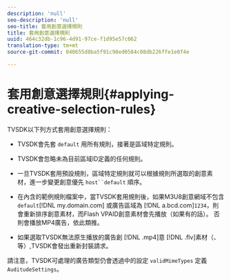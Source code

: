 ```yaml
---
description: 'null'
seo-description: 'null'
seo-title: 套用創意選擇規則
title: 套用創意選擇規則
uuid: 464c32db-1c96-4d91-97ce-f1d95e57c062
translation-type: tm+mt
source-git-commit: 040655d8ba5f91c98ed0584c08db226ffe1e0f4e

---
```



# 套用創意選擇規則{#applying-creative-selection-rules}

TVSDK以下列方式套用創意選擇規則：

* TVSDK會先套 `default` 用所有規則，接著是區域特定規則。
* TVSDK會忽略未為目前區域ID定義的任何規則。
* 一旦TVSDK套用預設規則，區域特定規則就可以根據規則所選取的創意素材，進一步變更創意優先 `host``default` 順序。

* 在內含的範例規則檔案中，當TVSDK套用規則後，如果M3U8創意網域不包含 `default`[!DNL my.domain.com] 或廣告區域為 [!DNL a.bcd.com]`1234`，則會重新排序創意素材，而Flash VPAID創意素材會先播放（如果有的話）。 否則會播放MP4廣告，依此類推。

* 如果選取TVSDK無法原生播放的廣告創 [!DNL .mp4]意 [!DNL .flv]素材（、等）,TVSDK會發出重新封裝請求。

請注意，TVSDK可處理的廣告類型仍會透過中的設定 `validMimeTypes` 定義 `AuditudeSettings`。
